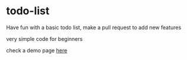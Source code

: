 # todo-list

Have fun with a basic todo list, make a pull request to add new features

very simple code for beginners

check a demo page [here](https://hamzahanafi11.github.io/todo-list/)

